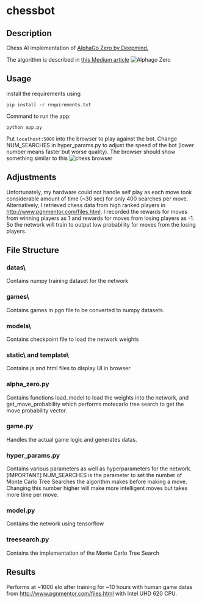 # chessbot

## Description
Chess AI implementation of [AlphaGo Zero by Deepmind.](https://deepmind.com/blog/article/alphago-zero-starting-scratch) 

The algorithm is described in [this Medium article](https://medium.com/applied-data-science/how-to-build-your-own-alphazero-ai-using-python-and-keras-7f664945c188) 
![Alphago Zero](https://miro.medium.com/max/4000/1*0pn33bETjYOimWjlqDLLNw.png)

## Usage
install the requirements using
```
pip install -r requirements.txt
```
Command to run the app:
```
python app.py
```
Put ```localhost:5000``` into the browser to play against the bot.
Change NUM_SEARCHES in hyper_params.py to adjust the speed of the bot (lower number means faster but worse quality).
The browser should show something similar to this
![chess browser](https://i.imgur.com/e650meT.png)

## Adjustments
Unfortunately, my hardware could not handle self play as each move took considerable amount of  time (~30 sec) for only 400 searches per move.  
Alternatively, I retrieved chess data from high ranked players in http://www.pgnmentor.com/files.html. I recorded the rewards for moves from winning players as 1 and rewards for moves from losing players as -1. So the network will train to output low probability for moves from the losing players.

## File Structure
### datas\
Contains numpy training dataset for the network

### games\
Contains games in pgn file to be converted to numpy datasets. 

### models\
Contains checkpoint file to load the network weights

### static\ and template\
Contains js and html files to display UI in browser

### alpha_zero.py
Contains functions load_model to load the weights into the network, and get_move_probability which performs motecarlo tree search to get the move probability vector.

### game.py
Handles the actual game logic and generates datas.

### hyper_params.py
Contains various parameters as well as hyperparameters for the network. [IMPORTANT] NUM_SEARCHES is the parameter to set the number of Monte Carlo Tree Searches the algorithm makes before making a move. Changing this number higher will make more intelligent moves but takes more time per move. 

### model.py
Contains the network using tensorflow

### treesearch.py
Contains the implementation of the Monte Carlo Tree Search

## Results
Performs at ~1000 elo after training for ~10 hours with human game datas from http://www.pgnmentor.com/files.html with Intel UHD 620 CPU. 

